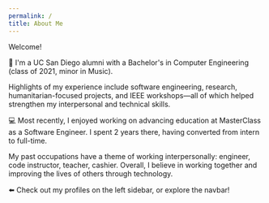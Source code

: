 ```yaml
---
permalink: /
title: About Me
---
```

<!---
[Markdown](https://guides.github.com/features/mastering-markdown/)
# Header 1
## Header 2
### Header 3
[Link](url) and ![Image](src)
**Bold** and _Italic_ and `Code` text
-->

Welcome!

🔱 I'm a UC San Diego alumni with a Bachelor's in Computer Engineering (class of 2021, minor in Music).

Highlights of my experience include software engineering, research, humanitarian-focused projects, and IEEE workshops—all of which helped strengthen my interpersonal and technical skills.

💻 Most recently, I enjoyed working on advancing education at MasterClass as a Software Engineer. I spent 2 years there, having converted from intern to full-time.

My past occupations have a theme of working interpersonally: engineer, code instructor, teacher, cashier. Overall, I believe in working together and improving the lives of others through technology.

⬅️ Check out my profiles on the left sidebar, or explore the navbar!
